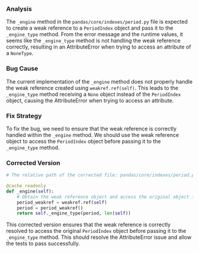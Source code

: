 ### Analysis
The `_engine` method in the `pandas/core/indexes/period.py` file is expected to create a weak reference to a `PeriodIndex` object and pass it to the `_engine_type` method. From the error message and the runtime values, it seems like the `_engine_type` method is not handling the weak reference correctly, resulting in an AttributeError when trying to access an attribute of a `NoneType`.

### Bug Cause
The current implementation of the `_engine` method does not properly handle the weak reference created using `weakref.ref(self)`. This leads to the `_engine_type` method receiving a `None` object instead of the `PeriodIndex` object, causing the AttributeError when trying to access an attribute. 

### Fix Strategy
To fix the bug, we need to ensure that the weak reference is correctly handled within the `_engine` method. We should use the weak reference object to access the `PeriodIndex` object before passing it to the `_engine_type` method.

### Corrected Version
```python
# The relative path of the corrected file: pandas/core/indexes/period.py

@cache_readonly
def _engine(self):
    # Obtain the weak reference object and access the original object from it
    period_weakref = weakref.ref(self)
    period = period_weakref()
    return self._engine_type(period, len(self))
```

This corrected version ensures that the weak reference is correctly resolved to access the original `PeriodIndex` object before passing it to the `_engine_type` method. This should resolve the AttributeError issue and allow the tests to pass successfully.